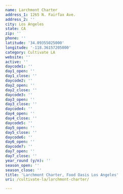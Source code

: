 ```yaml
---
name: Larchmont Charter
address_1: 1265 N. Fairfax Ave.
address_2: ''
city: Los Angeles
state: CA
zip: ''
phone: ''
latitude: '34.09355025000'
longitude: '-118.36157205000'
category: Cultivate LA
website: ''
active: ''
daycode1: ''
day1_open: ''
day1_close: ''
daycode2: ''
day2_open: ''
day2_close: ''
daycode3: ''
day3_open: ''
day3_close: ''
daycode4: ''
day4_open: ''
day4_close: ''
daycode5: ''
day5_open: ''
day5_close: ''
daycode6: ''
day6_open: ''
daycode7: ''
day7_open: ''
day7_close: ''
year_round (y/n): ''
season_open: ''
season_close: ''
title: 'Larchmont Charter, Food Oasis Los Angeles'
uri: /cultivate-la/larchmont-charter/

---
```

